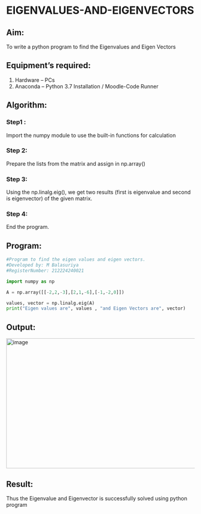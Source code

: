 # EIGENVALUES-AND-EIGENVECTORS
## Aim:
To write a python program to find the Eigenvalues and Eigen Vectors
## Equipment’s required:
1. 	Hardware – PCs
2. 	Anaconda – Python 3.7 Installation / Moodle-Code Runner
## Algorithm:
### Step1 : 
Import the numpy module to use the built-in functions for calculation
### Step 2: 
Prepare the lists from the matrix and assign in np.array()
### Step 3: 
Using the np.linalg.eig(),  we get two results (first is eigenvalue and second is eigenvector) of the given matrix.
### Step 4: 
End the program.

## Program:
```python
#Program to find the eigen values and eigen vectors.
#Developed by: M Balasuriya
#RegisterNumber: 212224240021

import numpy as np

A = np.array([[-2,2,-3],[2,1,-6],[-1,-2,0]])

values, vector = np.linalg.eig(A)
print("Eigen values are", values , "and Eigen Vectors are", vector)
```

## Output:
<img width="1286" height="348" alt="image" src="https://github.com/user-attachments/assets/c71941c8-2c9f-4811-adc0-0123a1c9c71c" />

## Result:
Thus the Eigenvalue and Eigenvector is successfully solved using python program
